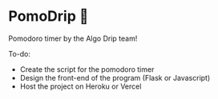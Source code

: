 # PomoDrip 🍅

Pomodoro timer by the Algo Drip team!

To-do:

- Create the script for the pomodoro timer
- Design the front-end of the program (Flask or Javascript)
- Host the project on Heroku or Vercel
